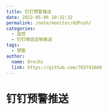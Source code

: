 ```yaml
---
title: 钉钉预警推送
date: 2022-05-06 10:32:32
permalink: /note/monitor/ddPush/
categories:
  - 监控
  - 钉钉微信定制推送
tags:
  - 预警
author: 
  name: Orochi
  link: https://github.com/765741668
---
```

# 钉钉预警推送
